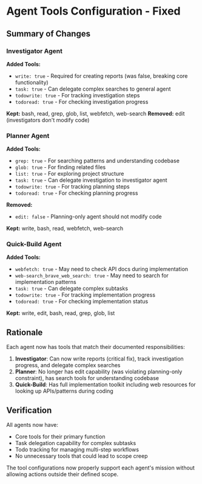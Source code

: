 # Agent Tools Configuration - Fixed

## Summary of Changes

### Investigator Agent
**Added Tools:**
- `write: true` - Required for creating reports (was false, breaking core functionality)
- `task: true` - Can delegate complex searches to general agent
- `todowrite: true` - For tracking investigation steps
- `todoread: true` - For checking investigation progress

**Kept:** bash, read, grep, glob, list, webfetch, web-search
**Removed:** edit (investigators don't modify code)

### Planner Agent  
**Added Tools:**
- `grep: true` - For searching patterns and understanding codebase
- `glob: true` - For finding related files
- `list: true` - For exploring project structure
- `task: true` - Can delegate investigation to investigator agent
- `todowrite: true` - For tracking planning steps
- `todoread: true` - For checking planning progress

**Removed:**
- `edit: false` - Planning-only agent should not modify code

**Kept:** write, bash, read, webfetch, web-search

### Quick-Build Agent
**Added Tools:**
- `webfetch: true` - May need to check API docs during implementation
- `web-search_brave_web_search: true` - May need to search for implementation patterns
- `task: true` - Can delegate complex subtasks
- `todowrite: true` - For tracking implementation progress
- `todoread: true` - For checking implementation status

**Kept:** write, edit, bash, read, grep, glob, list

## Rationale

Each agent now has tools that match their documented responsibilities:

1. **Investigator**: Can now write reports (critical fix), track investigation progress, and delegate complex searches
2. **Planner**: No longer has edit capability (was violating planning-only constraint), has search tools for understanding codebase
3. **Quick-Build**: Has full implementation toolkit including web resources for looking up APIs/patterns during coding

## Verification

All agents now have:
- Core tools for their primary function
- Task delegation capability for complex subtasks  
- Todo tracking for managing multi-step workflows
- No unnecessary tools that could lead to scope creep

The tool configurations now properly support each agent's mission without allowing actions outside their defined scope.
